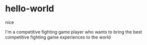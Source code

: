 # hello-world
nice

I'm a competitive fighting game player who wants to bring the best competitive fighting game experiences to the world
